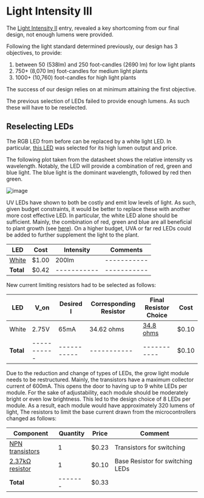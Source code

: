 # Light Intensity III

The [Light Intensity II](https://github.com/heonjang/LightControlSystem/blob/Christelle/October%208th%20-%20Light%20Intensity%20II.md) entry, revealed a key shortcoming from our final design, not enough lumens were provided.

Following the light standard determined previously, our design has 3 objectives, to provide:
1. between 50 (538lm) and 250 foot-candles (2690 lm) for low light plants
2. 750+ (8,070 lm) foot-candles for medium light plants
3. 1000+ (10,760) foot-candles for high light plants

The success of our design relies on at minimum attaining the first objective.

The previous selection of LEDs failed to provide enough lumens. As such these will have to be reselected.

## Reselecting LEDs
The RGB LED from before can be replaced by a white light LED. In particular, [this LED](https://www.digikey.com/en/products/detail/ams-osram-usa-inc/GW-P9LR35-PM-M2M3-XX57-1-180-R18/9641611) was selected for its high lumen output and price.

The following plot taken from the datasheet shows the relative intensity vs wavelength. Notably, the LED will provide a combination of red, green and blue light. The blue light is the dominant wavelength, followed by red then green.

![image](https://user-images.githubusercontent.com/55333859/194781914-64680adb-7ed1-4217-987a-64310fec482a.png)

UV LEDs have shown to both be costly and emit low levels of light. As such, given budget constraints, it would be better to replace these with another more cost effective LED. In particular, the white LED alone should be sufficient. Mainly, the combination of red, green and blue are all beneficial to plant growth (see [here](https://lightsciencetech.com/visible-wavelength-range-plant-growth/#:~:text=610-700%20nm%20is%20considered,plant%20growth%20and%20optimised%20yield)). On a higher budget, UVA or far red LEDs could be added to further supplement the light to the plant.

| LED      | Cost | Intensity | Comments |
| ----------- | ----------- |  ----------- |  ----------- |
| [White](https://www.digikey.com/en/products/detail/ams-osram-usa-inc/GW-P9LR35-PM-M2M3-XX57-1-180-R18/9641611) | $1.00 | 200lm |  ----------- |
| **Total**  | $0.42        |  ----------- |  ----------- |

New current limiting resistors had to be selected as follows:

| LED      | V_on | Desired I | Corresponding Resistor |Final Resistor Choice |Cost |
| ----------- | ----------- |  ----------- |  ----------- |----------- | ----------- |
| White | 2.75V |  65mA |  34.62 ohms | [34.8 ohms](https://www.digikey.com/en/products/detail/yageo/RC1206FR-0734R8L/728828) |$0.10|
| **Total** | ----------- |  ----------- |  ----------- |----------- | $0.10 |


Due to the reduction and change of types of LEDs, the grow light module needs to be restructured. Mainly, the transistors have a maximum collector current of 600mA. This opens the door to having up to 9 white LEDs per module. For the sake of adjustability, each module should be moderately bright or even low brightness. This led to the design choice of 8 LEDs per module. As a result, each module would have approximately 320 lumens of light, 
The resistors to limit the base current drawn from the microcontrollers changed as follows:

| Component      |Quantity |Price|Comment|
| ----------- | ----------- |  ----------- |   ----------- |  
| [NPN transistors](https://www.digikey.com/en/products/detail/onsemi/MMBT2222AM3T5G/2050501) |1 |    $0.23| Transistors for switching |
| [2.37kΩ resistor](https://www.digikey.com/en/products/detail/stackpole-electronics-inc/RMCF1206FG2K37/1758792) | 1 |   $0.10 |  Base Resistor for switching LEDs  |  
|**Total**|-------|$0.33||
